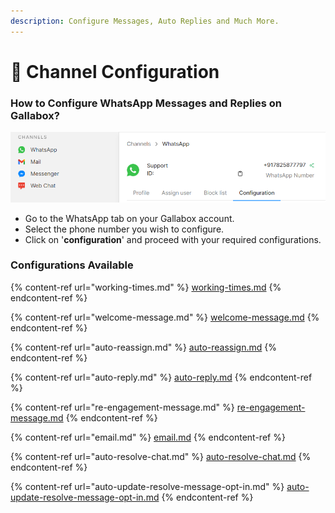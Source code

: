 ```yaml
---
description: Configure Messages, Auto Replies and Much More.
---
```


# 🔄 Channel Configuration

### How to Configure WhatsApp Messages and Replies on Gallabox?

![](../../../.gitbook/assets/tempsnip.png)

* Go to the WhatsApp tab on your Gallabox account.&#x20;
* Select the phone number you wish to configure.
* Click on '**configuration**' and proceed with your required configurations.

### Configurations Available

{% content-ref url="working-times.md" %}
[working-times.md](working-times.md)
{% endcontent-ref %}

{% content-ref url="welcome-message.md" %}
[welcome-message.md](welcome-message.md)
{% endcontent-ref %}

{% content-ref url="auto-reassign.md" %}
[auto-reassign.md](auto-reassign.md)
{% endcontent-ref %}

{% content-ref url="auto-reply.md" %}
[auto-reply.md](auto-reply.md)
{% endcontent-ref %}

{% content-ref url="re-engagement-message.md" %}
[re-engagement-message.md](re-engagement-message.md)
{% endcontent-ref %}

{% content-ref url="email.md" %}
[email.md](email.md)
{% endcontent-ref %}

{% content-ref url="auto-resolve-chat.md" %}
[auto-resolve-chat.md](auto-resolve-chat.md)
{% endcontent-ref %}

{% content-ref url="auto-update-resolve-message-opt-in.md" %}
[auto-update-resolve-message-opt-in.md](auto-update-resolve-message-opt-in.md)
{% endcontent-ref %}
